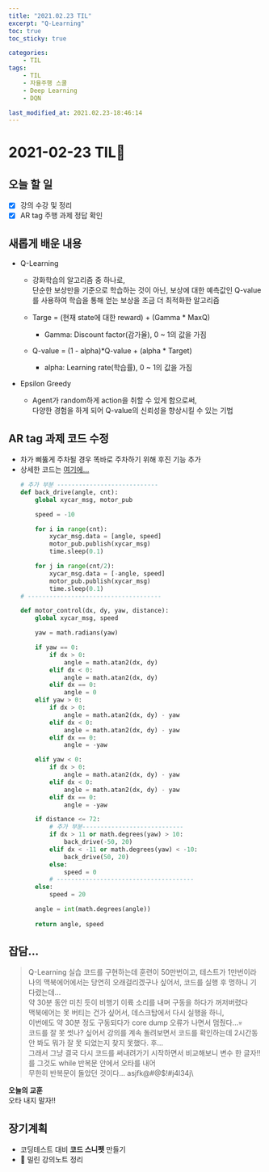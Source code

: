 ```yaml
---
title: "2021.02.23 TIL"
excerpt: "Q-Learning"
toc: true
toc_sticky: true

categories:
    - TIL 
tags:
    - TIL
    - 자율주행 스쿨
    - Deep Learning
    - DQN

last_modified_at: 2021.02.23-18:46:14  
---
```

 
# 2021-02-23 TIL📓
## 오늘 할 일
- [x] 강의 수강 및 정리
- [x] AR tag 주행 과제 정답 확인

## 새롭게 배운 내용
- Q-Learning
    - 강화학습의 알고리즘 중 하나로,\
    단순한 보상만을 기준으로 학습하는 것이 아닌, 보상에 대한 예측값인 Q-value를 사용하여 학습을 통해 얻는 보상을 조금 더 최적화한 알고리즘

    - Targe = (현재 state에 대한 reward) + (Gamma * MaxQ)
        - Gamma: Discount factor(감가율), 0 ~ 1의 값을 가짐

    - Q-value = (1 - alpha)\*Q-value + (alpha * Target)
        - alpha: Learning rate(학습률), 0 ~ 1의 값을 가짐

- Epsilon Greedy
    - Agent가 random하게 action을 취할 수 있게 함으로써,\
    다양한 경험을 하게 되어 Q-value의 신뢰성을 향상시킬 수 있는 기법

## AR tag 과제 코드 수정
- 차가 삐뚫게 주차될 경우 똑바로 주차하기 위해 후진 기능 추가
- 상세한 코드는 [여기에...](https://github.com/churry75/K-Digital_Programmers/blob/main/Week_12_QR%20%26%20AR%20tag/src/ar_parking.py)
    ```python
    # 추가 부분 ----------------------------
    def back_drive(angle, cnt):
        global xycar_msg, motor_pub
    
        speed = -10
    
        for i in range(cnt):
            xycar_msg.data = [angle, speed]
            motor_pub.publish(xycar_msg)
            time.sleep(0.1)
    
        for j in range(cnt/2):
            xycar_msg.data = [-angle, speed]
            motor_pub.publish(xycar_msg)
            time.sleep(0.1)
    # -------------------------------------
    
    def motor_control(dx, dy, yaw, distance):
        global xycar_msg, speed
    
        yaw = math.radians(yaw)
    
        if yaw == 0:
            if dx > 0:
                angle = math.atan2(dx, dy)
            elif dx < 0:
                angle = math.atan2(dx, dy)
            elif dx == 0:
                angle = 0
        elif yaw > 0:
            if dx > 0:
                angle = math.atan2(dx, dy) - yaw
            elif dx < 0:
                angle = math.atan2(dx, dy) - yaw
            elif dx == 0:
                angle = -yaw
    
        elif yaw < 0:
            if dx > 0:
                angle = math.atan2(dx, dy) - yaw
            elif dx < 0:
                angle = math.atan2(dx, dy) - yaw
            elif dx == 0:
                angle = -yaw

        if distance <= 72:
            # 추가 부분----------------------------
            if dx > 11 or math.degrees(yaw) > 10:
                back_drive(-50, 20)
            elif dx < -11 or math.degrees(yaw) < -10:
                back_drive(50, 20)
            else:
                speed = 0
            # --------------------------------------
        else:
            speed = 20
    
        angle = int(math.degrees(angle))
        
        return angle, speed

    ```

## 잡담...
> Q-Learning 실습 코드를 구현하는데 훈련이 50만번이고, 테스트가 1만번이라\
나의 맥북에어에서는 당연히 오래걸리겠구나 싶어서, 코드를 실행 후 멍하니 기다렸는데...\
약 30분 동안 미친 듯이 비행기 이륙 소리를 내며 구동을 하다가 꺼저버렸다\
맥북에어는 못 버티는 건가 싶어서, 데스크탑에서 다시 실행을 하니,\
이번에도 약 30분 정도 구동되다가 core dump 오류가 나면서 멈췄다...💀\
코드를 잘 못 썻나? 싶어서 강의를 계속 돌려보면서 코드를 확인하는데 2시간동안 봐도 뭐가 잘 못 되었는지 찾지 못했다. 후...\
그래서 그냥 결국 다시 코드를 써내려가기 시작하면서 비교해보니 변수 한 글자!! 를 그것도 while 반복문 안에서 오타를 내어\
무한히 반복문이 돌았던 것이다... asjfk@#@$!#j4l34j\

**오늘의 교훈**\
오타 내지 말자!!

## 장기계획
- 코딩테스트 대비 **코드 스니펫** 만들기
- 💫 밀린 강의노트 정리
